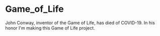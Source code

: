 # Game_of_Life
John Conway, inventor of the Game of Life, has died of COVID-19. In his honor I'm making this Game of Life project.

